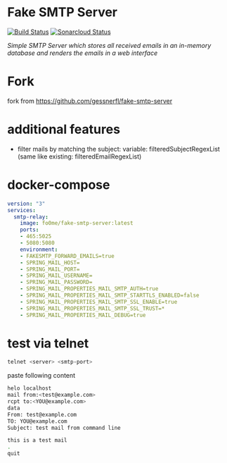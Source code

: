 # Fake SMTP Server
[![Build Status](https://github.com/gessnerfl/fake-smtp-server/workflows/CI%2FCD/badge.svg)](https://github.com/gessnerfl/fake-smtp-server/workflows/CI%2FCD/badge.svg)
[![Sonarcloud Status](https://sonarcloud.io/api/project_badges/measure?project=de.gessnerfl.fake-smtp-server&metric=alert_status)](https://sonarcloud.io/dashboard/index/de.gessnerfl.fake-smtp-server)

*Simple SMTP Server which stores all received emails in an in-memory database and renders the emails in a web interface*

# Fork
fork from https://github.com/gessnerfl/fake-smtp-server

# additional features
- filter mails by matching the subject: variable: filteredSubjectRegexList (same like existing: filteredEmailRegexList)

# docker-compose
```yml
version: "3"
services:
  smtp-relay:
    image: fo0me/fake-smtp-server:latest
    ports:
    - 465:5025
    - 5080:5080
    environment:
    - FAKESMTP_FORWARD_EMAILS=true
    - SPRING_MAIL_HOST=
    - SPRING_MAIL_PORT=
    - SPRING_MAIL_USERNAME=
    - SPRING_MAIL_PASSWORD=
    - SPRING_MAIL_PROPERTIES_MAIL_SMTP_AUTH=true
    - SPRING_MAIL_PROPERTIES_MAIL_SMTP_STARTTLS_ENABLED=false
    - SPRING_MAIL_PROPERTIES_MAIL_SMTP_SSL_ENABLE=true
    - SPRING_MAIL_PROPERTIES_MAIL_SMTP_SSL_TRUST=*
    - SPRING_MAIL_PROPERTIES_MAIL_DEBUG=true
```

# test via telnet
```bash
telnet <server> <smtp-port>
```

paste following content
```bash
helo localhost
mail from:<test@example.com>
rcpt to:<YOU@example.com>
data
From: test@example.com
TO: YOU@example.com
Subject: test mail from command line

this is a test mail
.
quit
```

